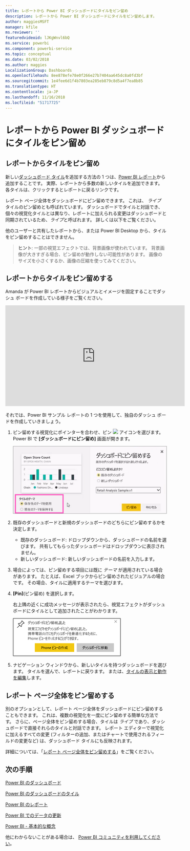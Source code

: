 ```yaml
---
title: レポートから Power BI ダッシュボードにタイルをピン留め
description: レポートから Power BI ダッシュボードにタイルをピン留めします。
author: maggiesMSFT
manager: kfile
ms.reviewer: ''
featuredvideoid: lJKgWnvl6bQ
ms.service: powerbi
ms.component: powerbi-service
ms.topic: conceptual
ms.date: 03/02/2018
ms.author: maggies
LocalizationGroup: Dashboards
ms.openlocfilehash: 8ee878efe78e0f266e27b7404aa645dc8a0fd3bf
ms.sourcegitcommit: 1e4fee6d1f4b7803ea285eb879c8d5a4f7ea8b85
ms.translationtype: HT
ms.contentlocale: ja-JP
ms.lasthandoff: 11/16/2018
ms.locfileid: "51717725"
---
```

# <a name="pin-a-tile-to-a-power-bi-dashboard-from-a-report"></a>レポートから Power BI ダッシュボードにタイルをピン留め
## <a name="pinning-tiles-from-a-report"></a>レポートからタイルをピン留め
新しい[ダッシュボード タイル](consumer/end-user-tiles.md)を追加する方法の 1 つは、[Power BI レポート](consumer/end-user-reports.md)から追加することです。 実際、レポートから多数の新しいタイルを追加できます。  各タイルは、クリックするとレポートに戻るリンクです。

レポート ページ全体をダッシュボードにピン留めできます。  これは、 *ライブ* タイルのピン留めとも呼ばれています。  ダッシュボードでタイルと対話でき、個々の視覚化タイルとは異なり、レポートに加えられる変更はダッシュボードと同期されているため、*ライブ*と呼ばれます。 詳しくは以下をご覧ください。

他のユーザーと共有したレポートから、または Power BI Desktop から、タイルをピン留めすることはできません。 

> **ヒント**: 一部の視覚エフェクトでは、背景画像が使われています。 背景画像が大きすぎる場合、ピン留めが動作しない可能性があります。  画像のサイズを小さくするか、画像の圧縮を使ってみてください。  
> 
> 

## <a name="pin-a-tile-from-a-report"></a>レポートからタイルをピン留めする
Amanda が Power BI レポートからビジュアルとイメージを固定することでダッシュ ボードを作成している様子をご覧ください。

<iframe width="560" height="315" src="https://www.youtube.com/embed/lJKgWnvl6bQ" frameborder="0" allowfullscreen></iframe>

それでは、Power BI サンプル レポートの 1 つを使用して、独自のダッシュ ボードを作成していきましょう。

1. ピン留めする視覚化にポインターを合わせ、ピン ![](media/service-dashboard-pin-tile-from-report/pbi_pintile_small.png) アイコンを選びます。 Power BI で **[ダッシュボードにピン留め]** 画面が開きます。
   
     ![[ダッシュボードにピン留め] ウィンドウ](media/service-dashboard-pin-tile-from-report/pbi_themes2.png)
2. 既存のダッシュボードと新規のダッシュボードのどちらにピン留めするかを決定します。
   
   * 既存のダッシュボード: ドロップダウンから、ダッシュボードの名前を選びます。 共有してもらったダッシュボードはドロップダウンに表示されません。
   * 新しいダッシュボード: 新しいダッシュボードの名前を入力します。
3. 場合によっては、ピン留めする項目には既に *テーマ* が適用されている場合があります。  たとえば、Excel ブックからピン留めされたビジュアルの場合です。 その場合、タイルに適用するテーマを選びます。
4. **[Pin]**(ピン留め) を選択します。
   
   右上隅の近くに成功メッセージが表示されたら、視覚エフェクトがダッシュボードにタイルとして追加されたことがわかります。
   
   ![成功メッセージ](media/service-dashboard-pin-tile-from-report/pinsuccess.png)
5. ナビゲーション ウィンドウから、新しいタイルを持つダッシュボードを選びます。 タイルを選んで、レポートに戻ります。 または、[タイルの表示と動作を編集](service-dashboard-edit-tile.md)します。

## <a name="pin-an-entire-report-page"></a>レポート ページ全体をピン留めする
別のオプションとして、レポート ページ全体をダッシュボードにピン留めすることもできます。 これは、複数の視覚化を一度にピン留めする簡単な方法です。  さらに、ページ全体をピン留めする場合、タイルは *ライブ* であり、ダッシュボードで直接それらのタイルと対話できます。 レポート エディターで視覚化に加えるすべての変更 (フィルターの追加、またはチャートで使用されるフィールドの変更など) は、ダッシュボード タイルにも反映されます。  

詳細については、「[レポート ページ全体をピン留めする](service-dashboard-pin-live-tile-from-report.md)」をご覧ください。

## <a name="next-steps"></a>次の手順
[Power BI のダッシュボード](consumer/end-user-dashboards.md)

[Power BI のダッシュボードのタイル](consumer/end-user-tiles.md)

[Power BI のレポート](consumer/end-user-reports.md)

[Power BI でのデータの更新](refresh-data.md)

[Power BI - 基本的な概念](consumer/end-user-basic-concepts.md)

他にわからないことがある場合は、 [Power BI コミュニティを利用してください](http://community.powerbi.com/)。

